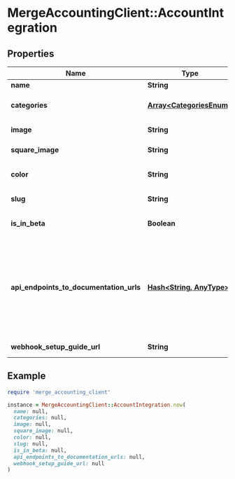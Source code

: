 # MergeAccountingClient::AccountIntegration

## Properties

| Name | Type | Description | Notes |
| ---- | ---- | ----------- | ----- |
| **name** | **String** | Company name. |  |
| **categories** | [**Array&lt;CategoriesEnum&gt;**](CategoriesEnum.md) | Category or categories this integration belongs to. Multiple categories should be comma separated, i.e. [ats, hris]. | [optional][readonly] |
| **image** | **String** | Company logo in rectangular shape. &lt;b&gt;Upload an image with a clear background.&lt;/b&gt; | [optional] |
| **square_image** | **String** | Company logo in square shape. &lt;b&gt;Upload an image with a white background.&lt;/b&gt; | [optional] |
| **color** | **String** | The color of this integration used for buttons and text throughout the app and landing pages. &lt;b&gt;Choose a darker, saturated color.&lt;/b&gt; | [optional] |
| **slug** | **String** |  | [optional][readonly] |
| **is_in_beta** | **Boolean** | If checked, this integration will not appear in the linking flow, and will appear elsewhere with a Beta tag. | [optional] |
| **api_endpoints_to_documentation_urls** | [**Hash&lt;String, AnyType&gt;**](AnyType.md) | Mapping of API endpoints to documentation urls for support. Example: {&#39;GET&#39;: [[&#39;/common-model-scopes&#39;, &#39;https://docs.merge.dev/accounting/common-model-scopes/#common_model_scopes_retrieve&#39;],[&#39;/common-model-actions&#39;, &#39;https://docs.merge.dev/accounting/common-model-actions/#common_model_actions_retrieve&#39;]], &#39;POST&#39;: []} | [optional] |
| **webhook_setup_guide_url** | **String** | Setup guide URL for third party webhook creation. Exposed in Merge Docs. | [optional] |

## Example

```ruby
require 'merge_accounting_client'

instance = MergeAccountingClient::AccountIntegration.new(
  name: null,
  categories: null,
  image: null,
  square_image: null,
  color: null,
  slug: null,
  is_in_beta: null,
  api_endpoints_to_documentation_urls: null,
  webhook_setup_guide_url: null
)
```

